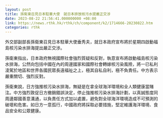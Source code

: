 ```yaml
---
layout: post
title: 孫衛東召見日本駐華大使　就日本排放核污水提嚴正交涉
date: 2023-08-22 21:56:41.000000000 +08:00
link: https://news.rthk.hk/rthk/ch/component/k2/1714666-20230822.htm
categories: rthk
---
```


外交部副部長孫衛東召見日本駐華大使垂秀夫，就日本政府宣布將於星期四啟動福島核污染水排海提出嚴正交涉。

孫衛東指出，日本政府無視國際社會強烈質疑和反對，執意宣布將啟動福島核污染水排海，公然向包括中國在內的周邊國家和國際社會轉嫁核污染風險，將一已私利淩駕於地區和世界各國民眾長遠福祉之上，極其自私自利，極不負責任。中方表示嚴重關切、強烈反對。

孫衛東說，日方強推核污染水排海，無疑是在拿全球海洋環境和全人類健康當賭注。中方強烈敦促日方撤銷錯誤決定，停止強推核污染水排海計劃，以真誠態度同周邊鄰國善意溝通，以負責任方式加以處置，避免對全球海洋環境造成不可預測的破壞和危害。如日方一意孤行，中國政府將採取必要措施，堅定維護海洋環境、食品安全和公眾健康。
